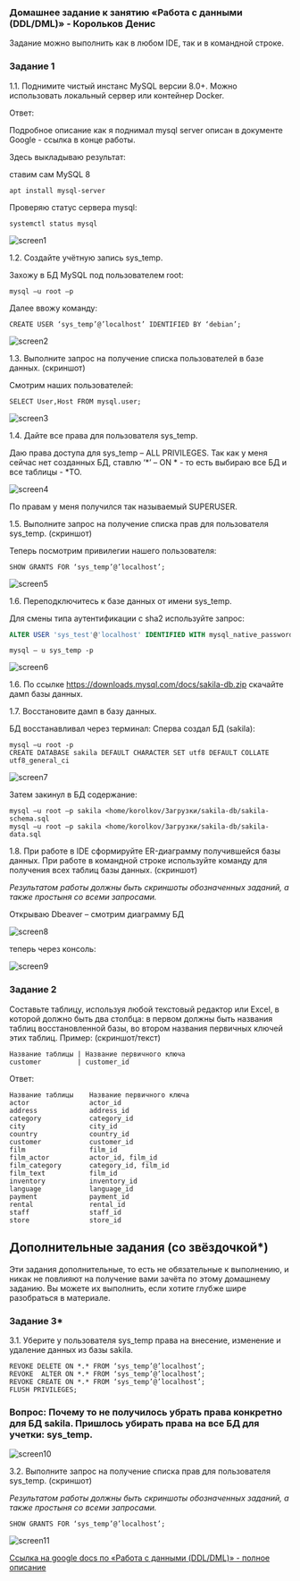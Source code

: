 ### Домашнее задание к занятию «Работа с данными (DDL/DML)» - Корольков Денис

Задание можно выполнить как в любом IDE, так и в командной строке.

### Задание 1
1.1. Поднимите чистый инстанс MySQL версии 8.0+. Можно использовать локальный сервер или контейнер Docker.

Ответ:

Подробное описание как я поднимал mysql server описан в документе Google - ссылка в конце работы.

Здесь выкладываю результат:

ставим сам MySQL 8
```
apt install mysql-server
```
Проверяю статус сервера mysql:

```
systemctl status mysql
```
![screen1](https://github.com/KorolkovDenis/12.2-DDL-DML/blob/main/screenshots/screen1.jpg)

1.2. Создайте учётную запись sys_temp. 

Захожу в БД MySQL под пользователем root:

```
mysql –u root –p
```
Далее ввожу команду:

```
CREATE USER ‘sys_temp’@’localhost’ IDENTIFIED BY ‘debian’;
```
![screen2](https://github.com/KorolkovDenis/12.2-DDL-DML/blob/main/screenshots/screen2.jpg)

1.3. Выполните запрос на получение списка пользователей в базе данных. (скриншот)

Смотрим наших пользователей:
```
SELECT User,Host FROM mysql.user;
```
![screen3](https://github.com/KorolkovDenis/12.2-DDL-DML/blob/main/screenshots/screen3.jpg)

1.4. Дайте все права для пользователя sys_temp. 

Даю права доступа для sys_temp – ALL PRIVILEGES. Так как у меня сейчас нет созданных БД, ставлю ‘*’ –  ON * - то есть выбираю все БД и все таблицы - *TO. 

![screen4](https://github.com/KorolkovDenis/12.2-DDL-DML/blob/main/screenshots/screen4.jpg)

По правам у меня получился так называемый SUPERUSER.

1.5. Выполните запрос на получение списка прав для пользователя sys_temp. (скриншот)

Теперь посмотрим привилегии нашего пользователя:
```
SHOW GRANTS FOR ‘sys_temp’@’localhost’;
```

![screen5](https://github.com/KorolkovDenis/12.2-DDL-DML/blob/main/screenshots/screen5.jpg)

1.6. Переподключитесь к базе данных от имени sys_temp.

Для смены типа аутентификации с sha2 используйте запрос: 
```sql
ALTER USER 'sys_test'@'localhost' IDENTIFIED WITH mysql_native_password BY 'password';
```
```
mysql – u sys_temp -p
```
![screen6](https://github.com/KorolkovDenis/12.2-DDL-DML/blob/main/screenshots/screen6.jpg)

1.6. По ссылке https://downloads.mysql.com/docs/sakila-db.zip скачайте дамп базы данных.

1.7. Восстановите дамп в базу данных.

БД восстанавливал через терминал:
Сперва создал БД (sakila):
```
mysql –u root -p
CREATE DATABASE sakila DEFAULT CHARACTER SET utf8 DEFAULT COLLATE utf8_general_ci 
```
![screen7](https://github.com/KorolkovDenis/12.2-DDL-DML/blob/main/screenshots/screen7.jpg)

Затем закинул в БД содержание:
```
mysql –u root –p sakila <home/korolkov/Загрузки/sakila-db/sakila-schema.sql
mysql –u root –p sakila <home/korolkov/Загрузки/sakila-db/sakila-data.sql
```

1.8. При работе в IDE сформируйте ER-диаграмму получившейся базы данных. При работе в командной строке используйте команду для получения всех таблиц базы данных. (скриншот)

*Результатом работы должны быть скриншоты обозначенных заданий, а также простыня со всеми запросами.*

Открываю Dbeaver – смотрим диаграмму БД

![screen8](https://github.com/KorolkovDenis/12.2-DDL-DML/blob/main/screenshots/screen8.jpg)

теперь через консоль:

![screen9](https://github.com/KorolkovDenis/12.2-DDL-DML/blob/main/screenshots/screen9.jpg)

### Задание 2
Составьте таблицу, используя любой текстовый редактор или Excel, в которой должно быть два столбца: в первом должны быть названия таблиц восстановленной базы, во втором названия первичных ключей этих таблиц. Пример: (скриншот/текст)
```
Название таблицы | Название первичного ключа
customer         | customer_id
```
Ответ:

```
Название таблицы	Название первичного ключа
actor	            actor_id
address	            address_id
category	        category_id
city	            city_id
country	            country_id
customer	        customer_id
film	            film_id
film_actor	        actor_id, film_id
film_category	    category_id, film_id
film_text	        film_id
inventory	        inventory_id
language	        language_id
payment	            payment_id
rental	            rental_id
staff	            staff_id
store	            store_id
```

## Дополнительные задания (со звёздочкой*)
Эти задания дополнительные, то есть не обязательные к выполнению, и никак не повлияют на получение вами зачёта по этому домашнему заданию. Вы можете их выполнить, если хотите глубже шире разобраться в материале.

### Задание 3*
3.1. Уберите у пользователя sys_temp права на внесение, изменение и удаление данных из базы sakila.

```
REVOKE DELETE ON *.* FROM ‘sys_temp’@’localhost’;
REVOKE  ALTER ON *.* FROM ‘sys_temp’@’localhost’;
REVOKE CREATE ON *.* FROM ‘sys_temp’@’localhost’;
FLUSH PRIVILEGES;
```

### Вопрос: Почему то не получилось убрать права конкретно для БД sakila. Пришлось убирать права на все БД для учетки: sys_temp.

![screen10](https://github.com/KorolkovDenis/12.2-DDL-DML/blob/main/screenshots/screen10.jpg)

3.2. Выполните запрос на получение списка прав для пользователя sys_temp. (скриншот)

*Результатом работы должны быть скриншоты обозначенных заданий, а также простыня со всеми запросами.*
```
SHOW GRANTS FOR ‘sys_temp’@’localhost’;
```

![screen11](https://github.com/KorolkovDenis/12.2-DDL-DML/blob/main/screenshots/screen11.jpg)


[Cсылка на google docs по «Работа с данными (DDL/DML)» - полное описание](https://docs.google.com/document/d/1IX-C1rOvKDwhfc7ZJNHblBnVqZ6wkSbH/edit?usp=drive_link&ouid=104113173630640462528&rtpof=true&sd=true)